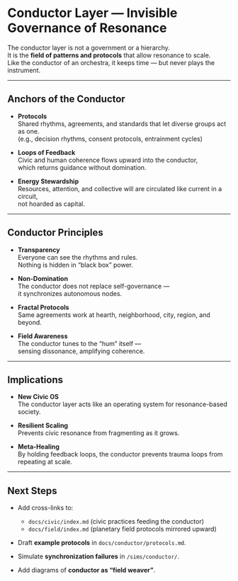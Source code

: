 # Conductor Layer — Invisible Governance of Resonance

The conductor layer is not a government or a hierarchy.  
It is the **field of patterns and protocols** that allow resonance to scale.  
Like the conductor of an orchestra, it keeps time — but never plays the instrument.  

---

## Anchors of the Conductor

- **Protocols**  
  Shared rhythms, agreements, and standards that let diverse groups act as one.  
  (e.g., decision rhythms, consent protocols, entrainment cycles)

- **Loops of Feedback**  
  Civic and human coherence flows upward into the conductor,  
  which returns guidance without domination.  

- **Energy Stewardship**  
  Resources, attention, and collective will are circulated like current in a circuit,  
  not hoarded as capital.  

---

## Conductor Principles

- **Transparency**  
  Everyone can see the rhythms and rules.  
  Nothing is hidden in “black box” power.  

- **Non-Domination**  
  The conductor does not replace self-governance —  
  it synchronizes autonomous nodes.  

- **Fractal Protocols**  
  Same agreements work at hearth, neighborhood, city, region, and beyond.  

- **Field Awareness**  
  The conductor tunes to the “hum” itself —  
  sensing dissonance, amplifying coherence.  

---

## Implications

- **New Civic OS**  
  The conductor layer acts like an operating system for resonance-based society.  

- **Resilient Scaling**  
  Prevents civic resonance from fragmenting as it grows.  

- **Meta-Healing**  
  By holding feedback loops, the conductor prevents trauma loops from repeating at scale.  

---

## Next Steps

- Add cross-links to:  
  - `docs/civic/index.md` (civic practices feeding the conductor)  
  - `docs/field/index.md` (planetary field protocols mirrored upward)  

- Draft **example protocols** in `docs/conductor/protocols.md`.  
- Simulate **synchronization failures** in `/sims/conductor/`.  
- Add diagrams of **conductor as “field weaver”**.  
